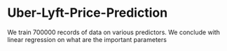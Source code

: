 # Uber-Lyft-Price-Prediction
We train 700000 records of data on various predictors. We conclude with linear regression on what are the important parameters

